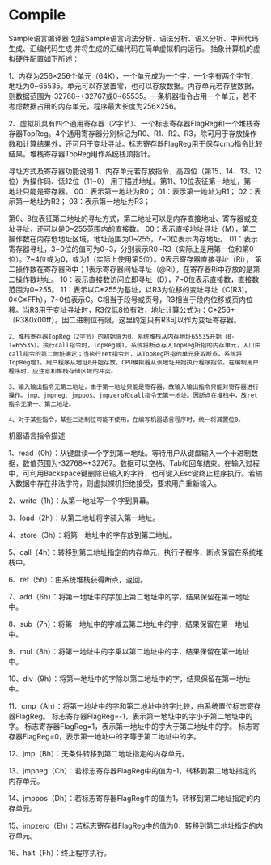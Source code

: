 # Compile
Sample语言编译器
包括Sample语言词法分析、语法分析、语义分析、中间代码生成、汇编代码生成
并将生成的汇编代码在简单虚拟机内运行。
抽象计算机的虚拟硬件配置如下所述：

1、内存为256×256个单元（64K），一个单元成为一个字，一个字有两个字节，地址为0~65535。单元可以存放置零，也可以存放数据。内存单元若存放数据，则数据范围为-32768~+32767或0~65535。一条机器指令占用一个单元，若不考虑数据占用的内存单元，程序最大长度为256×256。

2、虚拟机具有四个通用寄存器（2字节）、一个标志寄存器FlagReg和一个堆栈寄存器TopReg。4个通用寄存器分别标记为R0、R1、R2、R3，除可用于存放操作数和计算结果外，还可用于变址寻址。标志寄存器FlagReg用于保存cmp指令比较结果。堆栈寄存器TopReg用作系统栈顶指针。

寻址方式及寄存器功能说明
		1、内存单元若存放指令，高四位（第15、14、13、12位）为操作码、低12位（11~0）
	用于描述地址。第11、10位表征第一地址，第一地址只能是寄存器。
		00：表示第一地址为R0；
		01：表示第一地址为R1；
		02：表示第一地址为R2；
		03：表示第一地址为R3；
		
第9、8位表征第二地址的寻址方式，第二地址可以是内存直接地址、寄存器或变址寻址，还可以是0~255范围内的直接数。
	00：表示直接地址寻址（M），第二操作数在内存低地址区域，地址范围为0~255，7~0位表示内存地址。
	01：表示寄存器寻址，3~0位的值可为0~3，分别表示R0~R3（实际上是用第一位和第0位）。7~4位或为0，或为1（实际上使用第5位）。0表示寄存器直接寻址（Ri），
第二操作数在寄存器Ri中；1表示寄存器间址寻址（@Ri），在寄存器Ri中存放的是第二操作数地址。
	10：表示直接数访问立即寻址（D），7~0位表示直接数，直接数范围为0~255。
	11：表示以C*255为基址，以R3为位移的变址寻址（C[R3]，0≤C≤FFh），7~0位表示C。C相当于段号或页号，R3相当于段内位移或页内位移。当R3用于变址寻址时，R3仅低8位有效，地址计算公式为：C*256+（R3&0x00ff）。因二进制位有限，这里约定只有R3可以作为变址寄存器。
	
	2、堆栈寄存器TopReg（2字节）的初始值为0，系统堆栈从内存地址65535开始（0-1=65535）。执行call指令时，TopReg减1，系统将断点存入TopReg所指的内存单元，入口由call指令的第二地址确定；当执行ret指令时，从TopReg所指的单元获取断点，系统将TopReg增1。用户程序从地址0开始存放，CPU模拟器从该地址开始执行程序指令。在编制用户程序时，应注意和堆栈存储区域的冲突。
	
	3、输入输出指令无第二地址，由于第一地址只能是寄存器，故输入输出指令只能对寄存器进行操作。jmp、jmpneg、jmppos、jmpzero和call指令无第一地址。因断点在堆栈中，故ret指令无第一、第二地址。
	
	4、对于某些指令，某些二进制位可能不使用，在编写机器语言程序时，统一将其置位0。

机器语言指令描述

1、read（0h）：从键盘读一个字到第一地址。等待用户从键盘输入一个十进制数据，数值范围为-32768~+32767。数据可以空格、Tab和回车结束。在输入过程中，可利用Backspace键删除已输入的字符，也可键入Esc键终止程序执行。若输入数据中存在非法字符，则虚拟裸机拒绝接受，要求用户重新输入。

2、write（1h）：从第一地址写一个字到屏幕。

3、load（2h）：从第二地址将字装入第一地址。

4、store（3h）：将第一地址中的字存放到第二地址。

5、call（4h）：转移到第二地址指定的内存单元，执行子程序，断点保留在系统堆栈中。

6、ret（5h）：由系统堆栈获得断点，返回。

7、add（6h）：将第一地址中的字加上第二地址中的字，结果保留在第一地址中。

8、sub（7h）：将第一地址中的字减去第二地址中的字，结果保留在第一地址中。

9、mul（8h）：将第一地址中的字乘以第二地址中的字，结果保留在第一地址中。

10、div（9h）：将第一地址中的字除以第二地址中的字，结果保留在第一地址中。

11、cmp（Ah）：将第一地址中的字和第二地址中的字比较，由系统置位标志寄存器FlagReg。
标志寄存器FlagReg=-1，表示第一地址中的字小于第二地址中的字。
标志寄存器FlagReg=1，表示第一地址中的字大于第二地址中的字。
标志寄存器FlagReg=0，表示第一地址中的字等于第二地址中的字。

12、jmp（Bh）：无条件转移到第二地址指定的内存单元。

13、jmpneg（Ch）：若标志寄存器FlagReg中的值为-1，转移到第二地址指定的内存单元。

14、jmppos（Dh）：若标志寄存器FlagReg中的值为1，转移到第二地址指定的内存单元。

15、jmpzero（Eh）：若标志寄存器FlagReg中的值为0，转移到第二地址指定的内存单元。

16、halt（Fh）：终止程序执行。
